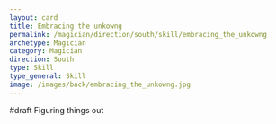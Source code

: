 ```yaml
---
layout: card
title: Embracing the unkowng
permalink: /magician/direction/south/skill/embracing_the_unkowng
archetype: Magician
category: Magician
direction: South
type: Skill
type_general: Skill
image: /images/back/embracing_the_unkowng.jpg
---
```

#draft Figuring things out
